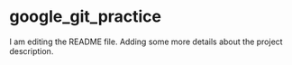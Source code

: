 # google_git_practice
I am editing the README file. Adding some more details about the project description.

